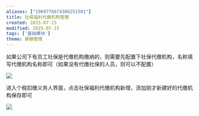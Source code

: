 ```yaml
---
aliases: ["1969776674306251501"]
title: 社保福利代缴机构管理
created: 2025-07-15
modified: 2025-07-15
tags: ['基础模块']
theme: 薪酬管理
---
```


如果公司下有员工社保是代缴机构缴纳的，则需要先配置下社保代缴机构，名称填写代缴机构名称即可（如果没有代缴社保的人员，则可以不配置）

![](3928315f887c15b92fa136af6937353f.jpg)

进入个税扣缴义务人界面，点击社保福利代缴机构新增，添加刚才新建好的代缴机构保存即可

![](ac61efa43fef7812daacbf1fa1746512.jpg)